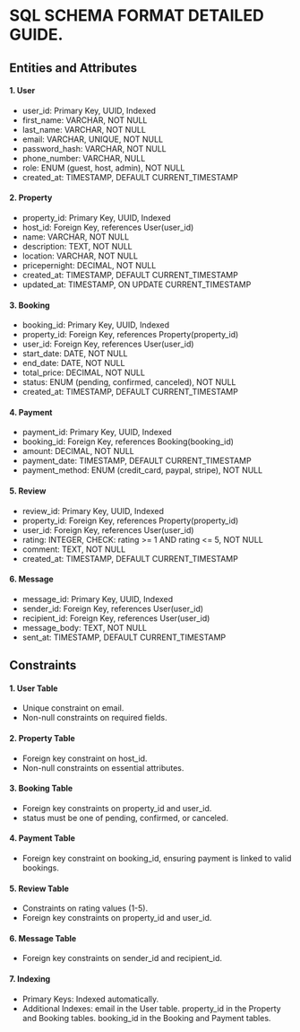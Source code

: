 # SQL SCHEMA FORMAT DETAILED GUIDE.

## Entities and Attributes

#### 1. User

- user_id: Primary Key, UUID, Indexed
- first_name: VARCHAR, NOT NULL
- last_name: VARCHAR, NOT NULL
- email: VARCHAR, UNIQUE, NOT NULL
- password_hash: VARCHAR, NOT NULL
- phone_number: VARCHAR, NULL
- role: ENUM (guest, host, admin), NOT NULL
- created_at: TIMESTAMP, DEFAULT CURRENT_TIMESTAMP

#### 2. Property
- property_id: Primary Key, UUID, Indexed
- host_id: Foreign Key, references User(user_id)
- name: VARCHAR, NOT NULL
- description: TEXT, NOT NULL
- location: VARCHAR, NOT NULL
- pricepernight: DECIMAL, NOT NULL
- created_at: TIMESTAMP, DEFAULT CURRENT_TIMESTAMP
- updated_at: TIMESTAMP, ON UPDATE CURRENT_TIMESTAMP

#### 3. Booking

- booking_id: Primary Key, UUID, Indexed
- property_id: Foreign Key, references Property(property_id)
- user_id: Foreign Key, references User(user_id)
- start_date: DATE, NOT NULL
- end_date: DATE, NOT NULL
- total_price: DECIMAL, NOT NULL
- status: ENUM (pending, confirmed, canceled), NOT NULL
- created_at: TIMESTAMP, DEFAULT CURRENT_TIMESTAMP

#### 4. Payment

- payment_id: Primary Key, UUID, Indexed
- booking_id: Foreign Key, references Booking(booking_id)
- amount: DECIMAL, NOT NULL
- payment_date: TIMESTAMP, DEFAULT CURRENT_TIMESTAMP
- payment_method: ENUM (credit_card, paypal, stripe), NOT NULL

#### 5. Review

- review_id: Primary Key, UUID, Indexed
- property_id: Foreign Key, references Property(property_id)
- user_id: Foreign Key, references User(user_id)
- rating: INTEGER, CHECK: rating >= 1 AND rating <= 5, NOT NULL
- comment: TEXT, NOT NULL
- created_at: TIMESTAMP, DEFAULT CURRENT_TIMESTAMP

#### 6. Message

- message_id: Primary Key, UUID, Indexed
- sender_id: Foreign Key, references User(user_id)
- recipient_id: Foreign Key, references User(user_id)
- message_body: TEXT, NOT NULL
- sent_at: TIMESTAMP, DEFAULT CURRENT_TIMESTAMP

## Constraints
#### 1. User Table
- Unique constraint on email.
- Non-null constraints on required fields.

#### 2. Property Table
- Foreign key constraint on host_id.
- Non-null constraints on essential attributes.

#### 3. Booking Table
- Foreign key constraints on property_id and user_id.
- status must be one of pending, confirmed, or canceled.

#### 4. Payment Table
- Foreign key constraint on booking_id, ensuring payment is linked to valid bookings.

#### 5. Review Table
- Constraints on rating values (1-5).
- Foreign key constraints on property_id and user_id.

#### 6. Message Table
- Foreign key constraints on sender_id and recipient_id.

#### 7. Indexing
- Primary Keys: Indexed automatically.
- Additional Indexes:
      email in the User table.
      property_id in the Property and Booking tables.
      booking_id in the Booking and Payment tables.


